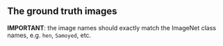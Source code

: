## The ground truth images

**IMPORTANT**: the image names should exactly match the ImageNet class names, e.g. `hen`, `Samoyed`, etc.